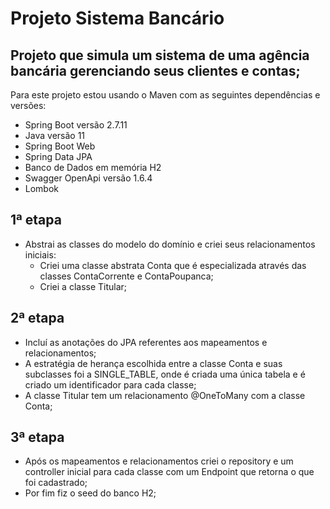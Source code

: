 # Projeto Sistema Bancário
## Projeto que simula um sistema de uma agência bancária gerenciando seus clientes e contas;

Para este projeto estou usando o Maven com as seguintes dependências e versões:
- Spring Boot versão 2.7.11
- Java versão 11
- Spring Boot Web
- Spring Data JPA
- Banco de Dados em memória H2
- Swagger OpenApi versão 1.6.4
- Lombok

## 1ª etapa
- Abstrai as classes do modelo do domínio e criei seus relacionamentos iniciais:
  - Criei uma classe abstrata Conta que é especializada através das classes ContaCorrente e ContaPoupanca;
  - Criei a classe Titular;
## 2ª etapa
  - Incluí as anotações do JPA referentes aos mapeamentos e relacionamentos;
  - A estratégia de herança escolhida entre a classe Conta e suas subclasses foi a SINGLE_TABLE, 
  onde é criada uma única tabela e é criado um identificador para cada classe;
  - A classe Titular tem um relacionamento @OneToMany com a classe Conta;
## 3ª etapa
  - Após os mapeamentos e relacionamentos criei o repository e um controller inicial 
  para cada classe com um Endpoint que retorna o que foi cadastrado;
  - Por fim fiz o seed do banco H2;
